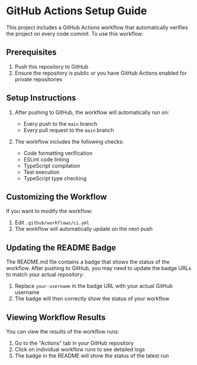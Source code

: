 # GitHub Actions Setup Guide

This project includes a GitHub Actions workflow that automatically verifies the project on every code commit. To use this workflow:

## Prerequisites

1. Push this repository to GitHub
2. Ensure the repository is public or you have GitHub Actions enabled for private repositories

## Setup Instructions

1. After pushing to GitHub, the workflow will automatically run on:

   - Every push to the `main` branch
   - Every pull request to the `main` branch

2. The workflow includes the following checks:
   - Code formatting verification
   - ESLint code linting
   - TypeScript compilation
   - Test execution
   - TypeScript type checking

## Customizing the Workflow

If you want to modify the workflow:

1. Edit `.github/workflows/ci.yml`
2. The workflow will automatically update on the next push

## Updating the README Badge

The README.md file contains a badge that shows the status of the workflow. After pushing to GitHub, you may need to update the badge URLs to match your actual repository:

1. Replace `your-username` in the badge URL with your actual GitHub username
2. The badge will then correctly show the status of your workflow

## Viewing Workflow Results

You can view the results of the workflow runs:

1. Go to the "Actions" tab in your GitHub repository
2. Click on individual workflow runs to see detailed logs
3. The badge in the README will show the status of the latest run
